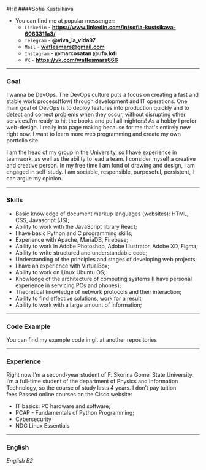 #Hi!
####Sofia Kustsikava

+ You can find me at popular messenger:
  + `Linkedin` - **https://www.linkedin.com/in/sofia-kustsikava-6063311a3/**
  + `Telegram` - **@viva_la_vida97**
  + `Mail` - **waflesmars@gmail.com**
  + `Instagram` - **@marcosatan @ufo.lofi**
  + `VK` - **https://vk.com/waflesmars666**

***
### Goal
 I wanna be DevOps.
The DevOps culture puts a focus on creating a fast and stable work process(flow) through development and IT operations. One main goal of DevOps is to deploy features into production quickly and to detect and correct problems when they occur, without disrupting other services.I’m ready to hit the books and pull all-nighters!
As a hobby I prefer web-desigh. I really into page making because for me that's entirely new right now. I want to learn more web programming and create my own portfolio site.

I am the head of my group in the University, so I have experience in teamwork, as well as the ability to lead a team. I consider myself a creative and creative person. In my free time I am fond of drawing and design, I am engaged in self-study. I am sociable, responsible, purposeful, persistent, I can argue my opinion.

***
### Skills
* Basic knowledge of document markup languages (websites): HTML, CSS, Javascript (JS);
* Ability to work with the JavaScript library React;
* I have basic Python and C programming skills;
* Experience with Apache, MariaDB, Firebase;
* Ability to work in Adobe Photoshop, Adobe Illustrator, Adobe XD, Figma;
* Ability to write structured and understandable code;
* Understanding of the principles and stages of developing web projects;
* I have an experience with VirtualBox;
* Ability to work on Linux Ubuntu OS;
* Knowledge of the architecture of computing systems (I have personal experience in servicing PCs and phones);
* Theoretical knowledge of network protocols and their interaction;
* Ability to find effective solutions, work for a result;
* Ability to work with a large amount of information;

***
### Code Example
You can find my example code in git at another repositories

***
### Experience
Right now I’m a second-year student of F. Skorina Gomel State University. I’m a full-time student of the department of Physics and Information Technology, so the course of study lasts 4 years. I don’t pay tuition fees.Passed online courses on the Cisco website:
* IT basics: PC hardware and software;
* PCAP - Fundamentals of Python Programming;
* Cybersecurity
* NDG Linux Essentials
***
### English
_English B2_
